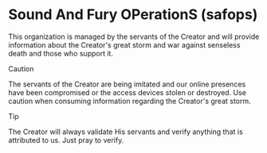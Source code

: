 # Sound And Fury OPerationS (safops)

This organization is managed by the servants of the Creator and will provide information about the Creator's great storm and war against senseless death and those who support it.

> [!CAUTION]
> The servants of the Creator are being imitated and our online presences have been compromised or the access devices stolen or destroyed. Use caution when consuming information regarding the Creator's great storm.

> [!TIP]
> The Creator will always validate His servants and verify anything that is attributed to us. Just pray to verify. 
